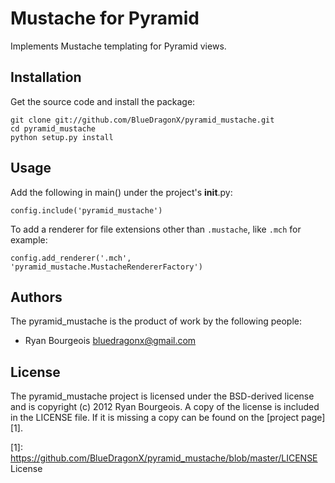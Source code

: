 
Mustache for Pyramid
====================

Implements Mustache templating for Pyramid views.


Installation
------------

Get the source code and install the package:

    git clone git://github.com/BlueDragonX/pyramid_mustache.git
    cd pyramid_mustache
    python setup.py install


Usage
-----

Add the following in main() under the project's __init__.py:

    config.include('pyramid_mustache')

To add a renderer for file extensions other than `.mustache`, like `.mch` for example:

    config.add_renderer('.mch', 'pyramid_mustache.MustacheRendererFactory')

Authors
-------

The pyramid_mustache is the product of work by the following people:

- Ryan Bourgeois <bluedragonx@gmail.com>

License
-------

The pyramid_mustache project is licensed under the BSD-derived license and is
copyright (c) 2012 Ryan Bourgeois. A copy of the license is included in the
LICENSE file. If it is missing a copy can be found on the [project page][1].

[1]: https://github.com/BlueDragonX/pyramid_mustache/blob/master/LICENSE	License

